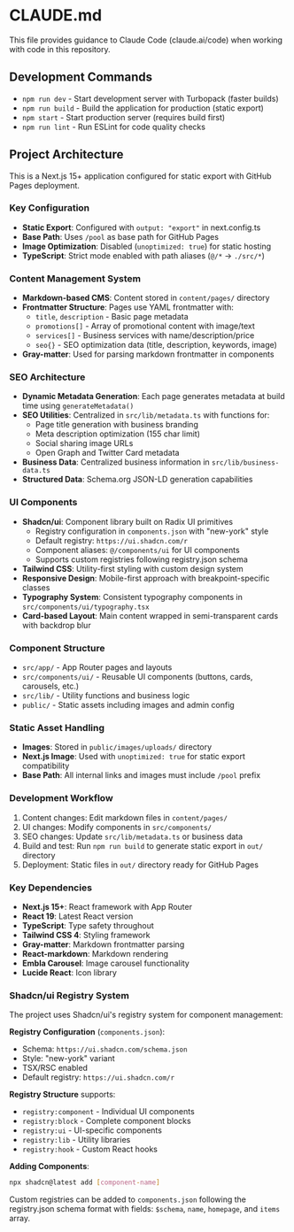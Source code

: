 # CLAUDE.md

This file provides guidance to Claude Code (claude.ai/code) when working with code in this repository.

## Development Commands

- `npm run dev` - Start development server with Turbopack (faster builds)
- `npm run build` - Build the application for production (static export)
- `npm start` - Start production server (requires build first)
- `npm run lint` - Run ESLint for code quality checks

## Project Architecture

This is a Next.js 15+ application configured for static export with GitHub Pages deployment.

### Key Configuration
- **Static Export**: Configured with `output: "export"` in next.config.ts
- **Base Path**: Uses `/pool` as base path for GitHub Pages
- **Image Optimization**: Disabled (`unoptimized: true`) for static hosting
- **TypeScript**: Strict mode enabled with path aliases (`@/*` -> `./src/*`)

### Content Management System
- **Markdown-based CMS**: Content stored in `content/pages/` directory
- **Frontmatter Structure**: Pages use YAML frontmatter with:
  - `title`, `description` - Basic page metadata
  - `promotions[]` - Array of promotional content with image/text
  - `services[]` - Business services with name/description/price
  - `seo{}` - SEO optimization data (title, description, keywords, image)
- **Gray-matter**: Used for parsing markdown frontmatter in components

### SEO Architecture
- **Dynamic Metadata Generation**: Each page generates metadata at build time using `generateMetadata()`
- **SEO Utilities**: Centralized in `src/lib/metadata.ts` with functions for:
  - Page title generation with business branding
  - Meta description optimization (155 char limit)
  - Social sharing image URLs
  - Open Graph and Twitter Card metadata
- **Business Data**: Centralized business information in `src/lib/business-data.ts`
- **Structured Data**: Schema.org JSON-LD generation capabilities

### UI Components
- **Shadcn/ui**: Component library built on Radix UI primitives
  - Registry configuration in `components.json` with "new-york" style
  - Default registry: `https://ui.shadcn.com/r`
  - Component aliases: `@/components/ui` for UI components
  - Supports custom registries following registry.json schema
- **Tailwind CSS**: Utility-first styling with custom design system
- **Responsive Design**: Mobile-first approach with breakpoint-specific classes
- **Typography System**: Consistent typography components in `src/components/ui/typography.tsx`
- **Card-based Layout**: Main content wrapped in semi-transparent cards with backdrop blur

### Component Structure
- `src/app/` - App Router pages and layouts
- `src/components/ui/` - Reusable UI components (buttons, cards, carousels, etc.)
- `src/lib/` - Utility functions and business logic
- `public/` - Static assets including images and admin config

### Static Asset Handling
- **Images**: Stored in `public/images/uploads/` directory
- **Next.js Image**: Used with `unoptimized: true` for static export compatibility
- **Base Path**: All internal links and images must include `/pool` prefix

### Development Workflow
1. Content changes: Edit markdown files in `content/pages/`
2. UI changes: Modify components in `src/components/`
3. SEO changes: Update `src/lib/metadata.ts` or business data
4. Build and test: Run `npm run build` to generate static export in `out/` directory
5. Deployment: Static files in `out/` directory ready for GitHub Pages

### Key Dependencies
- **Next.js 15+**: React framework with App Router
- **React 19**: Latest React version
- **TypeScript**: Type safety throughout
- **Tailwind CSS 4**: Styling framework
- **Gray-matter**: Markdown frontmatter parsing
- **React-markdown**: Markdown rendering
- **Embla Carousel**: Image carousel functionality
- **Lucide React**: Icon library

### Shadcn/ui Registry System
The project uses Shadcn/ui's registry system for component management:

**Registry Configuration** (`components.json`):
- Schema: `https://ui.shadcn.com/schema.json`
- Style: "new-york" variant
- TSX/RSC enabled
- Default registry: `https://ui.shadcn.com/r`

**Registry Structure** supports:
- `registry:component` - Individual UI components
- `registry:block` - Complete component blocks
- `registry:ui` - UI-specific components
- `registry:lib` - Utility libraries
- `registry:hook` - Custom React hooks

**Adding Components**:
```bash
npx shadcn@latest add [component-name]
```

Custom registries can be added to `components.json` following the registry.json schema format with fields: `$schema`, `name`, `homepage`, and `items` array.